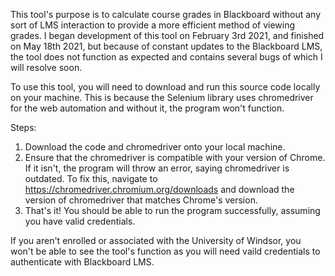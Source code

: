 This tool's purpose is to calculate course grades in Blackboard without any sort of LMS interaction to provide a more efficient method of viewing grades.
I began development of this tool on February 3rd 2021, and finished on May 18th 2021,
but because of constant updates to the Blackboard LMS, the tool does not function as expected and contains several bugs of which I will resolve soon.

To use this tool, you will need to download and run this source code locally on your machine. This is because the Selenium library uses chromedriver for
the web automation and without it, the program won't function.

Steps:

1. Download the code and chromedriver onto your local machine.
2. Ensure that the chromedriver is compatible with your version of Chrome. If it isn't, the program will throw an error, saying chromedriver is outdated.
To fix this, navigate to https://chromedriver.chromium.org/downloads and download the version of chromedriver that matches Chrome's version.
3. That's it! You should be able to run the program successfully, assuming you have valid credentials. 

If you aren't enrolled or associated with the University of Windsor, you won't be able to see the tool's function as you will need vaild credentials to 
authenticate with Blackboard LMS. 
